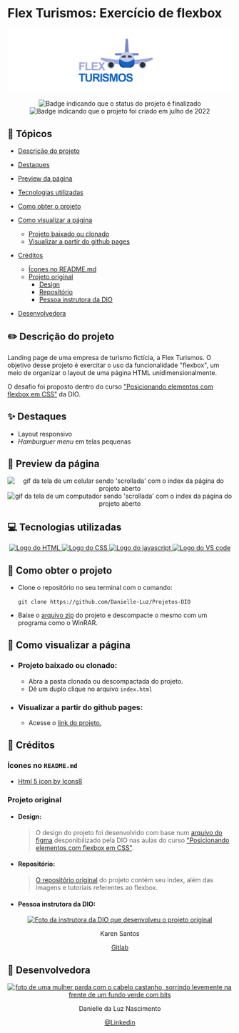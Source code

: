 # Flex Turismos: Exercício de flexbox

<p align="center">
  <img alt="Capa do projeto" src="Readme\capa.png">
</p>


<p align="center">
  <img alt="Badge indicando que o status do projeto é finalizado" src="https://img.shields.io/badge/Status-Finalizado-green">
  <img alt="Badge indicando que o projeto foi criado em julho de 2022" src="https://img.shields.io/badge/Data%20de%20cria%C3%A7%C3%A3o-Julho%2F2022-blue">
</p>

## :pushpin: Tópicos
- [Descrição do projeto](#Descrição-do-projeto)

- [Destaques](#Destaques)

- [Preview da página](#Preview-da-página)

- [Tecnologias utilizadas](#Tecnologias-utilizadas)

- [Como obter o projeto](#Como-obter-o-projeto)

- [Como visualizar a página](#Como-visualizar-a-página)

  - [Projeto baixado ou clonado](#baixado-clonado)
  - [Visualizar a partir do github pages](#github-pages)

- [Créditos](#creditos)
  - [Ícones no README.md](#icones)
  - [Projeto original](#original)
    - [Design](#design)
    - [Repositório](#repositorio)
    - [Pessoa instrutora da DIO](#pessoa-instrutora)

- [Desenvolvedora](#Desenvolvedora)


## :pencil2: <span id="Descrição-do-projeto">Descrição do projeto</span>
Landing page de uma empresa de turismo fictícia, a Flex Turismos. O objetivo desse projeto é exercitar o uso da funcionalidade "flexbox", um meio de organizar o layout de uma página HTML unidimensionalmente.

O desafio foi proposto dentro do curso ["Posicionando elementos com flexbox em CSS"](https://web.dio.me/course/posicionando-elementos-com-flexbox-em-css/learning/46f1e8c7-ef6e-458e-ad4e-369fc65faba7?back=/track/impulso-javascript-evolution&tab=undefined&moduleId=undefined) da DIO.

## :sparkles: <span id="Destaques">Destaques</span>
* Layout responsivo
* *Hamburguer menu* em telas pequenas


## :iphone: <span id="Preview-da-página">Preview da página</span>
<p align="center">
  <img alt="gif da tela de um celular sendo 'scrollada' com o index da página do projeto aberto" src="Readme\flexturismo-mobile.gif">
  <img alt="gif da tela de um computador sendo 'scrollada' com o index da página do projeto aberto" src="Readme\flexturismo-desktop.gif">
</p>

<p align="center">
  
</p>


## :computer: <span id="Tecnologias-utilizadas">Tecnologias utilizadas</span>
<p align="center">
  <a href="https://www.w3.org/html/">
    <img alt="Logo do HTML" src="https://img.icons8.com/color/48/000000/html-5--v1.png">
  </a>
  <a href="https://www.w3.org/Style/CSS/Overview.en.html">
    <img alt="Logo do CSS" src="https://img.icons8.com/color/48/000000/css3.png">
  </a>
  <a href="https://www.javascript.com/">
    <img alt="Logo do javascript" src="https://img.icons8.com/color/48/000000/javascript--v1.png">
  </a>
  <a href="https://code.visualstudio.com/">
    <img alt="Logo do VS code" src="https://img.icons8.com/color/48/000000/visual-studio-code-2019.png">
  </a>
</p>



## :calling: <span id="Como-obter-o-projeto">Como obter o projeto</span>
* Clone o repositório no seu terminal com o comando:

   `git clone https://github.com/Danielle-Luz/Projetos-DIO`
* Baixe o [arquivo zip](https://github.com/Danielle-Luz/Projetos-DIO/archive/refs/heads/main.zip) do projeto e descompacte o mesmo com um programa como o WinRAR.


## :eyes: <span id="Como-visualizar-a-página">Como visualizar a página</span>


* <h3 id="baixado-clonado">Projeto baixado ou clonado:</h3>

  * Abra a pasta clonada ou descompactada do projeto.
  * Dê um duplo clique no arquivo `index.html`

* <h3 id="github-pages">Visualizar a partir do github pages:</h3>
  
  * Acesse o [link do projeto.](https://danielle-luz.github.io/Projetos-DIO/)

## :money_with_wings: <span id="Créditos">Créditos</span>

### <span id="icones">Ícones no `README.md`</span>
* <a target="_blank" href="https://icons8.com/icon/20909/html-5">Html 5 icon by Icons8</a>

### <span id="original">Projeto original</span>
* <h4 id="design">Design:</h4>
    
    > O design do projeto foi desenvolvido com base num [arquivo do figma](https://www.figma.com/file/tpsLBEdpc2zYcxHkDboL8K/Flexbox---DIO?node-id=2%3A0) desponibilizado pela DIO nas aulas do curso ["Posicionando elementos com flexbox em CSS"](https://web.dio.me/course/posicionando-elementos-com-flexbox-em-css/learning/46f1e8c7-ef6e-458e-ad4e-369fc65faba7?back=/track/impulso-javascript-evolution&tab=undefined&moduleId=undefined).

* <h4 id="repositorio">Repositório:</h4>

    > [O repositório original](https://gitlab.com/karensantos/project-flexbox-dio) do projeto contém seu index, além das imagens e tutoriais referentes ao flexbox.
* <h4 id="pessoa-instrutora">Pessoa instrutora da DIO:</h4> 
<p align="center">
  <a href="https://gitlab.com/karensantos">
    <img width="120px" alt="Foto da instrutora da DIO que desenvolveu o projeto original" src="https://secure.gravatar.com/avatar/6f7c47035b5eda82cf86b9fff68d5c3c?s=180&d=identicon">
  </a>
</p>
<p align="center">
  Karen Santos
</p>
<p align="center">
  <a href="https://gitlab.com/karensantos">Gitlab</a>
</p>

## :woman: <span id="Desenvolvedora">Desenvolvedora</span>
<p align="center">
  <a href="https://github.com/Danielle-Luz">
    <img width="120px" src="https://avatars.githubusercontent.com/u/99164019?v=4" alt="foto de uma mulher parda com o cabelo castanho, sorrindo levemente na frente de um fundo verde com bits">
  </a>
</p>
<p align="center">
Danielle da Luz Nascimento
</p>
<p align="center">
<a href="https://www.linkedin.com/in/danielle-da-luz-nascimento/">@Linkedin</a>
</p>